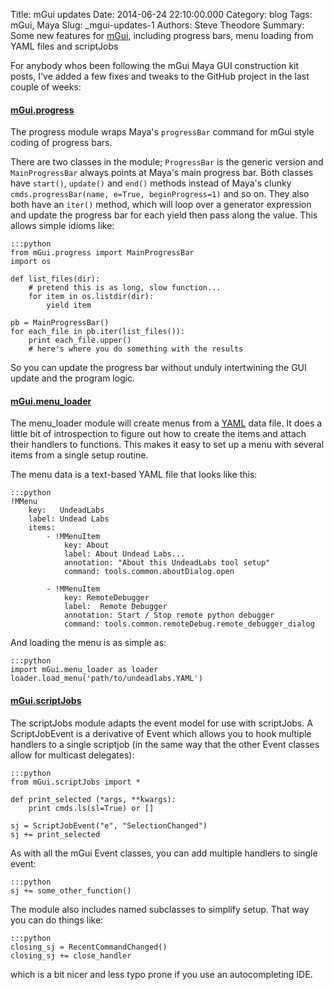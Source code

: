 Title: mGui updates
Date: 2014-06-24 22:10:00.000
Category: blog
Tags: mGui, Maya
Slug: _mgui-updates-1
Authors: Steve Theodore
Summary: Some new features for [mGui](https://github.com/theodox/mGui), including progress bars, menu loading from YAML files and scriptJobs

For anybody whos been following the mGui Maya GUI construction kit posts, I've added a few fixes and tweaks to the GitHub project in the last couple of weeks:

#### [mGui.progress](https://github.com/theodox/mGui/blob/master/mGui/progress.py)

The progress module wraps Maya's `progressBar` command for mGui style coding of progress bars.   
  
There are two classes in the module;  `ProgressBar` is the generic version and `MainProgressBar` always points at Maya's main progress bar.  Both classes have `start()`, `update()` and `end()` methods instead of Maya's clunky `cmds.progressBar(name, e=True, beginProgress=1)` and so on.  They also both have an `iter()` method, which will loop over a generator expression and update the progress bar for each yield then pass along the value. This allows simple idioms like:  
  
    :::python  
    from mGui.progress import MainProgressBar  
    import os  
      
    def list_files(dir):  
        # pretend this is as long, slow function...  
        for item in os.listdir(dir):  
            yield item  
      
    pb = MainProgressBar()  
    for each_file in pb.iter(list_files()):  
        print each_file.upper()  
        # here's where you do something with the results  
    
  
So you can update the progress bar without unduly intertwining the GUI update and the program logic.  

#### [mGui.menu_loader](https://github.com/theodox/mGui/blob/master/mGui/menu_loader.py)

The menu_loader module will create menus from a [YAML](http://pyyaml.org/wiki/PyYAMLDocumentation) data file.  It does a little bit of introspection to figure out how to create the items and attach their handlers to functions. This makes it easy to set up a menu with several items from a single setup routine.

The menu data is a text-based YAML file that looks like this:  
  
    :::python
    !MMenu  
        key:   UndeadLabs  
        label: Undead Labs  
        items:  
            - !MMenuItem  
                key: About  
                label: About Undead Labs...  
                annotation: "About this UndeadLabs tool setup"  
                command: tools.common.aboutDialog.open  
      
            - !MMenuItem  
                key: RemoteDebugger  
                label:  Remote Debugger  
                annotation: Start / Stop remote python debugger  
                command: tools.common.remoteDebug.remote_debugger_dialog  
    

And loading the menu is as simple as:  

    :::python   
    import mGui.menu_loader as loader  
    loader.load_menu('path/to/undeadlabs.YAML')  

#### [mGui.scriptJobs](https://github.com/theodox/mGui/blob/master/mGui/scriptJobs.py)

The scriptJobs module adapts the event model for use with scriptJobs. A ScriptJobEvent is a derivative of Event which allows you to hook multiple handlers to a single scriptjob (in the same way that the other Event classes allow for multicast delegates):  
  
    :::python    
    from mGui.scriptJobs import *  
      
    def print_selected (*args, **kwargs):  
        print cmds.ls(sl=True) or []  
      
    sj = ScriptJobEvent("e", "SelectionChanged")  
    sj += print_selected  
    

  
As with all the mGui Event classes, you can add multiple handlers to  single event:  
  
    :::python
    sj += some_other_function()  
    
  
The module also includes named subclasses to simplify setup. That way you can do things like:  

    :::python    
    closing_sj = RecentCommandChanged()  
    closing_sj += close_handler  
    

which is a bit nicer and less typo prone if you use an autocompleting IDE.  
